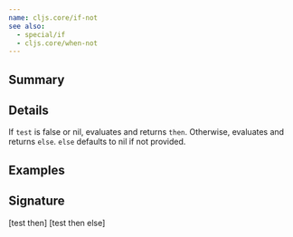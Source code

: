 ```yaml
---
name: cljs.core/if-not
see also:
  - special/if
  - cljs.core/when-not
---
```


## Summary

## Details

If `test` is false or nil, evaluates and returns `then`. Otherwise, evaluates
and returns `else`. `else` defaults to nil if not provided.

## Examples

## Signature
[test then]
[test then else]
